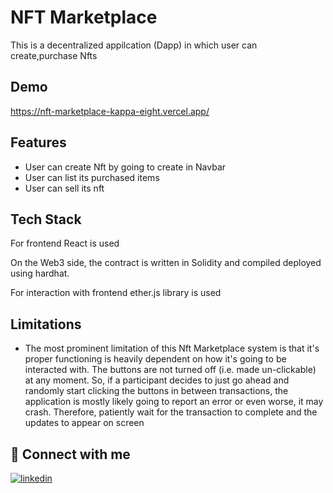 
# NFT Marketplace

This is a decentralized appilcation (Dapp) in which user can create,purchase Nfts 


## Demo

https://nft-marketplace-kappa-eight.vercel.app/


## Features

- User can create Nft by going to create in Navbar
- User can list its purchased items
- User can sell its nft

## Tech Stack
For frontend React is used

On the Web3 side, the contract is written in Solidity and compiled deployed using hardhat. 
 
For interaction with frontend ether.js library is used
## Limitations

- The most prominent limitation of this Nft Marketplace system is that it's proper functioning is heavily dependent on how it's going to be interacted with. The buttons are not turned off (i.e. made un-clickable) at any moment. So, if a participant decides to just go ahead and randomly start clicking the buttons in between transactions, the application is mostly likely going to report an error or even worse, it may crash. Therefore, patiently wait for the transaction to complete and the updates to appear on screen




 
## 🔗 Connect with me
[![linkedin](https://img.shields.io/badge/linkedin-0A66C2?style=for-the-badge&logo=linkedin&logoColor=white)](https://www.linkedin.com/in/shubham-garg-6232181b8/)


